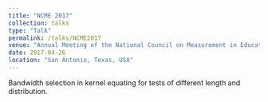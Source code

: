```yaml
---
title: "NCME 2017"
collection: talks
type: "Talk"
permalink: /talks/NCME2017
venue: "Annual Meeting of the National Council on Measurement in Education"
date: 2017-04-26
location: "San Antonio, Texas, USA"
---
```


Bandwidth selection in kernel equating for tests of different length and distribution.
